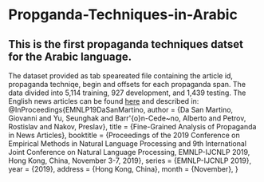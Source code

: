# Propganda-Techniques-in-Arabic
## This is the first propaganda techniques datset for the Arabic language.
The dataset provided as tab speareated file containing the article id, propaganda techniqe, begin and offsets for each propaganda span.
The data divided into 5,114 training, 927 development, and 1,439 testing.
The English news articles can be found [here](https://propaganda.qcri.org/fine-grained-propaganda-emnlp.html) and described in: 
@InProceedings{EMNLP19DaSanMartino,
author = {Da San Martino, Giovanni and
Yu, Seunghak and
Barr\'{o}n-Cede\~no, Alberto and
Petrov, Rostislav and
Nakov, Preslav},
title = {Fine-Grained Analysis of Propaganda in News Articles},
booktitle = {Proceedings of the 2019 Conference on Empirical Methods in Natural Language Processing and 9th International Joint Conference on Natural Language Processing, EMNLP-IJCNLP 2019, Hong Kong, China, November 3-7, 2019},
series = {EMNLP-IJCNLP 2019},
year = {2019},
address = {Hong Kong, China},
month = {November},
}

